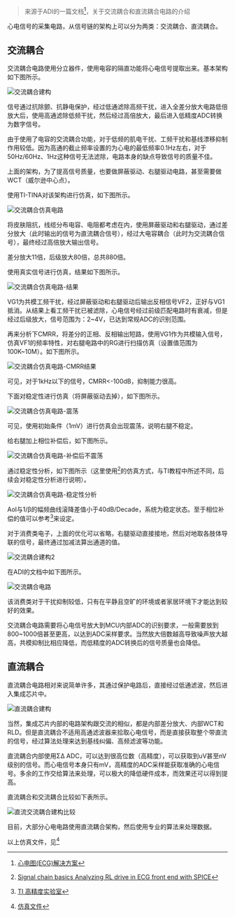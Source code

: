 > 来源于ADI的一篇文档[^1]，关于交流耦合和直流耦合电路的介绍



心电信号的采集电路，从信号链的架构上可以分为两类：交流耦合、直流耦合。

## 交流耦合

交流耦合电路使用分立器件，使用电容的隔直功能将心电信号提取出来。基本架构如下图所示。

![交流耦合建构](https://mythidea.oss-cn-beijing.aliyuncs.com/%E4%BA%A4%E6%B5%81%E8%80%A6%E5%90%88%E5%BB%BA%E6%9E%84.png)



信号通过抗除颤、抗静电保护，经过低通滤除高频干扰，进入全差分放大电路低倍放大后，使用高通滤除低频干扰，然后经过高倍放大，最后进入低精度ADC转换为数字信号。

由于使用了电容的交流耦合功能，对于低频的肌电干扰、工频干扰和基线漂移抑制作用较低。因为高通的截止频率设置的为心电的最低频率0.1Hz左右，对于50Hz/60Hz、1Hz这种信号无法滤除，电路本身的缺点导致信号的质量不佳。

上面的架构，为了提高信号质量，也要做屏蔽驱动、右腿驱动电路，甚至需要做WCT（威尔逊中心点）。

使用TI-TINA对该架构进行仿真，如下图所示。

![交流耦合仿真电路](https://mythidea.oss-cn-beijing.aliyuncs.com/%E4%BA%A4%E6%B5%81%E8%80%A6%E5%90%88%E4%BB%BF%E7%9C%9F%E7%94%B5%E8%B7%AF.png)



将皮肤阻抗，线缆分布电容、电阻都考虑在内，使用屏蔽驱动和右腿驱动，通过差分放大（此时输出的信号为直流耦合信号），经过大电容耦合（此时为交流耦合信号），最终经过高倍放大输出信号。

差分放大11倍，后级放大80倍，总共880倍。

使用真实信号进行仿真，结果如下图所示。

![交流耦合仿真电路-结果](https://mythidea.oss-cn-beijing.aliyuncs.com/%E4%BA%A4%E6%B5%81%E8%80%A6%E5%90%88%E4%BB%BF%E7%9C%9F%E7%94%B5%E8%B7%AF-%E7%BB%93%E6%9E%9C.png)



VG1为共模工频干扰，经过屏蔽驱动和右腿驱动后输出反相信号VF2，正好与VG1抵消。从结果上看工频干扰已被滤除，心电信号经过前级匹配电路时有衰减，但是经过后级放大，信号范围为：2~4V，已达到常规ADC的识别范围。

再来分析下CMRR，将差分的正相、反相输出短路，使用VG1作为共模输入信号，仿真VF1的频率特性，对右腿电路中的RG进行扫描仿真（设置值范围为100K~10M）。如下图所示。

![交流耦合仿真电路-CMRR结果](https://mythidea.oss-cn-beijing.aliyuncs.com/%E4%BA%A4%E6%B5%81%E8%80%A6%E5%90%88%E4%BB%BF%E7%9C%9F%E7%94%B5%E8%B7%AF-CMRR%E7%BB%93%E6%9E%9C.png)



可见，对于1kHz以下的信号，CMRR<-100dB，抑制能力很高。

下面对稳定性进行仿真（将屏蔽驱动去掉），如下图所示。

![交流耦合仿真电路-震荡](https://mythidea.oss-cn-beijing.aliyuncs.com/%E4%BA%A4%E6%B5%81%E8%80%A6%E5%90%88%E4%BB%BF%E7%9C%9F%E7%94%B5%E8%B7%AF-%E9%9C%87%E8%8D%A1.png)





可见，使用初始条件（1mV）进行仿真会出现震荡，说明右腿不稳定。

给右腿加上相位补偿后，如下图所示。

![交流耦合仿真电路-补偿后不震荡](https://mythidea.oss-cn-beijing.aliyuncs.com/%E4%BA%A4%E6%B5%81%E8%80%A6%E5%90%88%E4%BB%BF%E7%9C%9F%E7%94%B5%E8%B7%AF-%E8%A1%A5%E5%81%BF%E5%90%8E%E4%B8%8D%E9%9C%87%E8%8D%A1.png)

通过稳定性分析，如下图所示（这里使用[^4]的仿真方式，与TI教程中所述不同，后续会对稳定性分析进行说明）。

![交流耦合仿真电路-稳定性分析](https://mythidea.oss-cn-beijing.aliyuncs.com/%E4%BA%A4%E6%B5%81%E8%80%A6%E5%90%88%E4%BB%BF%E7%9C%9F%E7%94%B5%E8%B7%AF-%E7%A8%B3%E5%AE%9A%E6%80%A7%E5%88%86%E6%9E%90.png)

Aol与1/β的幅频曲线滚降差值小于40dB/Decade，系统为稳定状态。至于相位补偿的值可以参考[^2]来设定。

对于消费类电子，上面的优化可以省略，右腿驱动直接接地，然后对地取各肢体导联的信号，最终通过加减法算出通道的值。

![交流耦合建构2](https://mythidea.oss-cn-beijing.aliyuncs.com/%E4%BA%A4%E6%B5%81%E8%80%A6%E5%90%88%E5%BB%BA%E6%9E%842.png)

在ADI的文档中如下图所示。

![交流耦合电路](https://mythidea.oss-cn-beijing.aliyuncs.com/%E4%BA%A4%E6%B5%81%E8%80%A6%E5%90%88%E7%94%B5%E8%B7%AF.png)

该消费类对于干扰抑制较低，只有在平静且空旷的环境或者家居环境下才能达到较好的效果。

交流耦合电路需要将心电信号放大到MCU内部ADC的识别要求，一般需要放到800~1000倍甚至更高，以达到ADC采样要求。当然放大倍数越高导致噪声放大越高，共模抑制比相应降低，而低精度的ADC转换后的信号质量也会降低。

## 直流耦合

直流耦合电路相对来说简单许多，其通过保护电路后，直接经过低通滤波，然后进入集成芯片中。

![直流耦合建构](https://mythidea.oss-cn-beijing.aliyuncs.com/%E7%9B%B4%E6%B5%81%E8%80%A6%E5%90%88%E5%BB%BA%E6%9E%84.png)

当然，集成芯片内部的电路架构跟交流的相似，都是内部差分放大、内部WCT和RLD。但是直流耦合不适用高通滤波器来拾取心电信号，而是直接获取整个带直流的信号，经过算法处理来达到基线纠偏、高频滤波等功能。

直流耦合内部使用ΣΔ ADC，可以达到很高位数（高精度），可以获取到uV甚至nV级别的信号。而心电信号本身只有mV，高精度的ADC采样能获取准确的心电信号。多余的工作交给算法来处理，可以极大的降低硬件成本，而效果还可以得到提高。

直流耦合和交流耦合比较如下表所示。

![直流交流耦合建构比较](https://mythidea.oss-cn-beijing.aliyuncs.com/%E7%9B%B4%E6%B5%81%E4%BA%A4%E6%B5%81%E8%80%A6%E5%90%88%E5%BB%BA%E6%9E%84%E6%AF%94%E8%BE%83.png)



目前，大部分心电电路使用直流耦合架构，然后使用专业的算法来处理数据。



以上仿真文件，见[^3]

[^1]: [心电图(ECG)解决方案](https://www.analog.com/media/cn/technical-documentation/apm-pdf/adi-ecg_solutions_cn.pdf)

[^2]: [TI 高精度实验室](http://www.ti.com.cn/ww/seminars/PLAB/Operational-Amplifiers.html)
[^3]: [仿真文件](http://www.ivixivi.com/f/198b12984e034de9b281/?dl=1)
[^4]: [Signal chain basics Analyzing RL drive in ECG front end with SPICE](http://www.mythbird.com:8000/f/e8467125345f4caca930/?dl=1)

